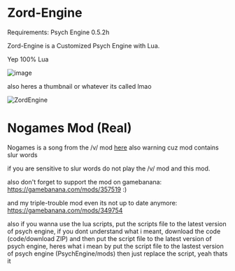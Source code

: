# Zord-Engine
Requirements:
Psych Engine 0.5.2h

Zord-Engine is a Customized Psych Engine with Lua.

Yep 100% Lua 

![image](https://user-images.githubusercontent.com/92934617/158399946-b989063f-51ba-4e97-a5cb-a4ee1903c113.png)

also heres a thumbnail or whatever its called lmao

![ZordEngine](https://user-images.githubusercontent.com/92934617/158720889-88f8f3c6-6449-473f-a85d-b02110c4324b.png)


# Nogames Mod (Real)
Nogames is a song from the /v/ mod [here](https://mega.nz/file/LA4hySRZ#nCb9Ak1ww8zZueKXJJmNkTfgf84h3rURcSXGBm7_Ybk) also warning cuz mod contains slur words

if you are sensitive to slur words do not play the /v/ mod and this mod.

also don't forget to support the mod on gamebanana: https://gamebanana.com/mods/357519 :)

and my triple-trouble mod even its not up to date anymore: https://gamebanana.com/mods/349754 

also if you wanna use the lua scripts, put the scripts file to the latest version of psych engine, if you dont understand what i meant, download the code (code/download ZIP) and then put the script file to the latest version of psych engine, heres what i mean by put the script file to the lastest version of psych engine (PsychEngine/mods) then just replace the script, yeah thats it
